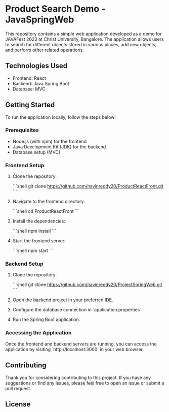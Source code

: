 # Product Search Demo - JavaSpringWeb

This repository contains a simple web application developed as a demo for JAVAFest 2023 at Christ University, Bangalore. The application allows users to search for different objects stored in various places, add new objects, and perform other related operations.

## Technologies Used

- Frontend: React
- Backend: Java Spring Boot
- Database: MVC

## Getting Started

To run the application locally, follow the steps below:

### Prerequisites

- Node.js (with npm) for the frontend
- Java Development Kit (JDK) for the backend
- Database setup (MVC)

### Frontend Setup

1. Clone the repository:

   \```shell
   git clone https://github.com/navinreddy20/ProductReactFront.git
   \```

2. Navigate to the frontend directory:

   \```shell
   cd ProductReactFront
   \```

3. Install the dependencies:

   \```shell
   npm install
   \```

4. Start the frontend server:

   \```shell
   npm start
   \```

### Backend Setup

1. Clone the repository:

   \```shell
   git clone https://github.com/navinreddy20/ProjectSpringWeb.git
   \```

2. Open the backend project in your preferred IDE.

3. Configure the database connection in \`application.properties\`.

4. Run the Spring Boot application.

### Accessing the Application

Once the frontend and backend servers are running, you can access the application by visiting \`http://localhost:3000\` in your web browser.

## Contributing

Thank you for considering contributing to this project. If you have any suggestions or find any issues, please feel free to open an issue or submit a pull request.

## License

<!--This project is licensed under the MIT License. See the [LICENSE](LICENSE) file for more details. --> 
